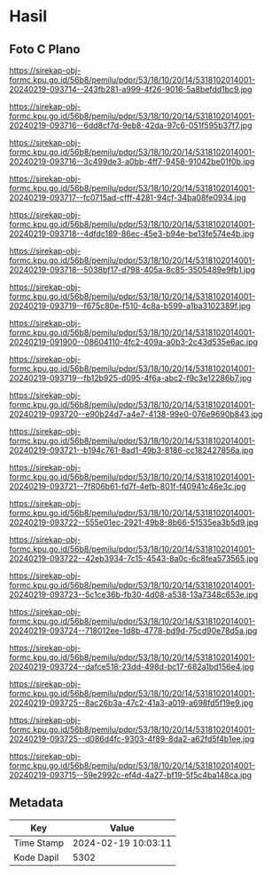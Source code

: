 # Hasil

## Foto C Plano

https://sirekap-obj-formc.kpu.go.id/56b8/pemilu/pdpr/53/18/10/20/14/5318102014001-20240219-093714--243fb281-a999-4f26-9016-5a8befdd1bc9.jpg

https://sirekap-obj-formc.kpu.go.id/56b8/pemilu/pdpr/53/18/10/20/14/5318102014001-20240219-093716--6dd8cf7d-9eb8-42da-97c6-051f595b37f7.jpg

https://sirekap-obj-formc.kpu.go.id/56b8/pemilu/pdpr/53/18/10/20/14/5318102014001-20240219-093716--3c499de3-a0bb-4ff7-9458-91042be01f0b.jpg

https://sirekap-obj-formc.kpu.go.id/56b8/pemilu/pdpr/53/18/10/20/14/5318102014001-20240219-093717--fc0715ad-cfff-4281-94cf-34ba08fe0934.jpg

https://sirekap-obj-formc.kpu.go.id/56b8/pemilu/pdpr/53/18/10/20/14/5318102014001-20240219-093718--4dfdc189-86ec-45e3-b94e-be13fe574e4b.jpg

https://sirekap-obj-formc.kpu.go.id/56b8/pemilu/pdpr/53/18/10/20/14/5318102014001-20240219-093718--5038bf17-d798-405a-8c85-3505489e9fb1.jpg

https://sirekap-obj-formc.kpu.go.id/56b8/pemilu/pdpr/53/18/10/20/14/5318102014001-20240219-093719--f675c80e-f510-4c8a-b599-a1ba3102389f.jpg

https://sirekap-obj-formc.kpu.go.id/56b8/pemilu/pdpr/53/18/10/20/14/5318102014001-20240219-091900--08604110-4fc2-409a-a0b3-2c43d535e6ac.jpg

https://sirekap-obj-formc.kpu.go.id/56b8/pemilu/pdpr/53/18/10/20/14/5318102014001-20240219-093719--fb12b925-d095-4f6a-abc2-f9c3e12286b7.jpg

https://sirekap-obj-formc.kpu.go.id/56b8/pemilu/pdpr/53/18/10/20/14/5318102014001-20240219-093720--e90b24d7-a4e7-4138-99e0-076e9690b843.jpg

https://sirekap-obj-formc.kpu.go.id/56b8/pemilu/pdpr/53/18/10/20/14/5318102014001-20240219-093721--b194c761-8ad1-49b3-8186-cc182427856a.jpg

https://sirekap-obj-formc.kpu.go.id/56b8/pemilu/pdpr/53/18/10/20/14/5318102014001-20240219-093721--7f806b61-fd7f-4efb-801f-f40941c46e3c.jpg

https://sirekap-obj-formc.kpu.go.id/56b8/pemilu/pdpr/53/18/10/20/14/5318102014001-20240219-093722--555e01ec-2921-49b8-8b66-51535ea3b5d9.jpg

https://sirekap-obj-formc.kpu.go.id/56b8/pemilu/pdpr/53/18/10/20/14/5318102014001-20240219-093722--42eb3934-7c15-4543-8a0c-6c8fea573565.jpg

https://sirekap-obj-formc.kpu.go.id/56b8/pemilu/pdpr/53/18/10/20/14/5318102014001-20240219-093723--5c1ce36b-fb30-4d08-a538-13a7348c653e.jpg

https://sirekap-obj-formc.kpu.go.id/56b8/pemilu/pdpr/53/18/10/20/14/5318102014001-20240219-093724--718012ee-1d8b-4778-bd9d-75cd90e78d5a.jpg

https://sirekap-obj-formc.kpu.go.id/56b8/pemilu/pdpr/53/18/10/20/14/5318102014001-20240219-093724--dafce518-23dd-498d-bc17-682a1bd156e4.jpg

https://sirekap-obj-formc.kpu.go.id/56b8/pemilu/pdpr/53/18/10/20/14/5318102014001-20240219-093725--8ac26b3a-47c2-41a3-a019-a698fd5f19e9.jpg

https://sirekap-obj-formc.kpu.go.id/56b8/pemilu/pdpr/53/18/10/20/14/5318102014001-20240219-093725--d086d4fc-9303-4f89-8da2-a62fd5f4b1ee.jpg

https://sirekap-obj-formc.kpu.go.id/56b8/pemilu/pdpr/53/18/10/20/14/5318102014001-20240219-093715--59e2992c-ef4d-4a27-bf19-5f5c4ba148ca.jpg


## Metadata

| Key        | Value               |
| ---------- | ------------------- |
| Time Stamp | 2024-02-19 10:03:11 |
| Kode Dapil | 5302                |



